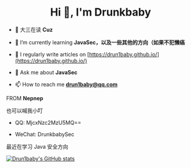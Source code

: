 <h1 align="center">Hi 👋, I'm Drunkbaby</h1>

- 🔭 大三在读 **Cuz**

- 🌱 I’m currently learning **JavaSec，以及一些其他的方向（如果不犯懒癌**

- 📝 I regularly write articles on [https://drun1baby.github.io/](https://drun1baby.github.io/)

- 💬 Ask me about **JavaSec**

- 📫 How to reach me **drun1baby@qq.com**

FROM **Nepnep**

也可以喊我小叮

- QQ: MjcxNzc2MzU5MQ==

- WeChat: DrunkbabySec

最近在学习 Java 安全方向

[![Drun1baby's GitHub stats](https://github-readme-stats.vercel.app/api?username=Drun1baby)](https://github.com/anuraghazra/github-readme-stats)
